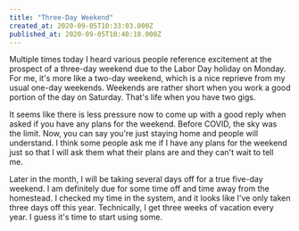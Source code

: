 ```yaml
---
title: "Three-Day Weekend"
created_at: 2020-09-05T10:33:03.000Z
published_at: 2020-09-05T10:40:10.000Z
---
```

Multiple times today I heard various people reference excitement at the prospect of a three-day weekend due to the Labor Day holiday on Monday. For me, it's more like a two-day weekend, which is a nice reprieve from my usual one-day weekends. Weekends are rather short when you work a good portion of the day on Saturday. That's life when you have two gigs.

It seems like there is less pressure now to come up with a good reply when asked if you have any plans for the weekend. Before COVID, the sky was the limit. Now, you can say you're just staying home and people will understand. I think some people ask me if I have any plans for the weekend just so that I will ask them what their plans are and they can't wait to tell me. 

Later in the month, I will be taking several days off for a true five-day weekend. I am definitely due for some time off and time away from the homestead. I checked my time in the system, and it looks like I've only taken three days off this year. Technically, I get three weeks of vacation every year. I guess it's time to start using some.
